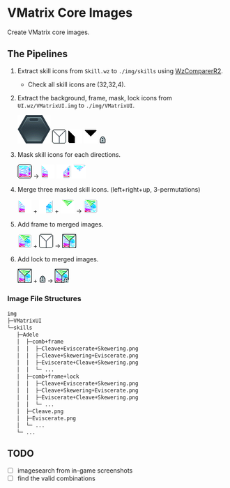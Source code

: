 # VMatrix Core Images

Create VMatrix core images.

## The Pipelines

1. Extract skill icons from `Skill.wz` to `./img/skills` using [WzComparerR2](https://github.com/KENNYSOFT/WzComparerR2).
   - Check all skill icons are (32,32,4).
2. Extract the background, frame, mask, lock icons from `UI.wz/VMatrixUI.img` to `./img/VMatrixUI`.

   ![Picture of frame](./img/VMatrixUI/VMatrix.SlotState.Equip_ENCore.png)
   ![Picture of frame](./img/VMatrixUI/VMatrix.iconFrame.frame3.png)
   ![Picture of frame](./img/VMatrixUI/VMatrix.iconMask.3A_32.png)
   ![Picture of frame](./img/VMatrixUI/VMatrix.iconMask.3B_32.png)
   ![Picture of frame](./img/VMatrixUI/VMatrix.ProtectLock.0.png)

3. Mask skill icons for each directions.

   ![Picture of icon](./img/skills/Adele/Cleave.png)
   →
   ![Picture of left mask icon](./img/skills/Adele/left/Cleave.png)
   ![Picture of right mask icon](./img/skills/Adele/right/Cleave.png)
   ![Picture of up mask icon](./img/skills/Adele/up/Cleave.png)
4. Merge three masked skill icons. (left+right+up, 3-permutations)

   ![Picture of icon 1](./img/skills/Adele/left/Cleave.png)
   +
   ![Picture of icon 2](./img/skills/Adele/right/Eviscerate.png)
   +
   ![Picture of icon 3](./img/skills/Adele/up/Skewering.png)
   →
   ![Picture of combination](./img/skills/Adele/comb/Cleave+Eviscerate+Skewering.png)
5. Add frame to merged images.

   ![Picture of combination](./img/skills/Adele/comb/Cleave+Eviscerate+Skewering.png)
   +
   ![Picture of frame](./img/VMatrixUI/VMatrix.iconFrame.frame3.png)
   →
   ![Picture of combination](./img/skills/Adele/comb+frame/Cleave+Eviscerate+Skewering.png)
6. Add lock to merged images.

   ![Picture of combination](./img/skills/Adele/comb+frame/Cleave+Eviscerate+Skewering.png)
   +
   ![Picture of lock](./img/VMatrixUI/VMatrix.ProtectLock.0.png)
   →
   ![Picture of combination](./img/skills/Adele/comb+frame+lock/Cleave+Eviscerate+Skewering.png)


### Image File Structures

```tree
img
├─VMatrixUI
└─skills
   ├─Adele
   │  ├─comb+frame
   │  │  ├─Cleave+Eviscerate+Skewering.png
   │  │  ├─Cleave+Skewering+Eviscerate.png
   │  │  ├─Eviscerate+Cleave+Skewering.png
   │  │  └─ ...
   │  ├─comb+frame+lock
   │  │  ├─Cleave+Eviscerate+Skewering.png
   │  │  ├─Cleave+Skewering+Eviscerate.png
   │  │  ├─Eviscerate+Cleave+Skewering.png
   │  │  └─ ...
   │  ├─Cleave.png
   │  ├─Eviscerate.png
   │  └─ ...
   └─ ...
```

## TODO

- [ ] imagesearch from in-game screenshots
- [ ] find the valid combinations
